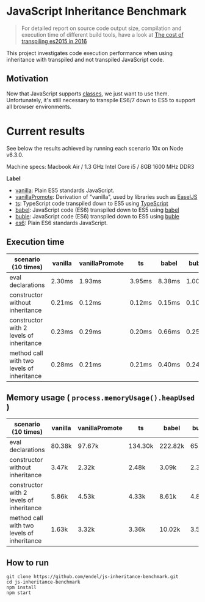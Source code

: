 JavaScript Inheritance Benchmark
===

> For detailed report on source code output size, compilation and execution time
> of different build tools, have a look at [The cost of transpiling es2015 in
> 2016](https://github.com/samccone/The-cost-of-transpiling-es2015-in-2016)

This project investigates code execution performance when using inheritance with
transpiled and not transpiled JavaScript code.

Motivation
---

Now that JavaScript supports
[classes](https://developer.mozilla.org/en/docs/Web/JavaScript/Reference/Classes),
we just want to use them. Unfortunately, it's still necessary to transpile ES6/7
down to ES5 to support all browser environments.

Current results
===

See below the results achieved by running each scenario 10x on Node v6.3.0.

Machine specs: Macbook Air / 1.3 GHz Intel Core i5 / 8GB 1600 MHz DDR3

**Label**

- [vanilla](vanilla/index.js): Plain ES5 standards JavaScript.
- [vanillaPromote](vanilla-promote/index.js): Derivation of "vanilla", used by libraries such as [EaselJS](https://github.com/CreateJS/EaselJS)
- [ts](ts/index.ts): TypeScript code transpiled down to ES5 using [TypeScript](https://github.com/Microsoft/TypeScript)
- [babel](es6/index.js): JavaScript code (ES6) transpiled down to ES5 using
  [babel](https://github.com/babel/babel)
- [buble](es6/index.js): JavaScript code (ES6) transpiled down to ES5 using
  [buble](https://gitlab.com/Rich-Harris/buble)
- [es6](es6/index.js): Plain ES6 standards JavaScript.

Execution time
---

| scenario (10 times) | vanilla | vanillaPromote | ts | babel | buble | es6 |
| --- | --- | --- | --- | --- | --- | --- |
| eval declarations | 2.30ms | 1.93ms | 3.95ms | 8.38ms | 1.00ms | 0.52ms |
| constructor without inheritance | 0.21ms | 0.12ms | 0.12ms | 0.15ms | 0.10ms | 0.10ms |
| constructor with 2 levels of inheritance | 0.23ms | 0.29ms | 0.20ms | 0.66ms | 0.25ms | 0.24ms |
| method call with two levels of inheritance | 0.28ms | 0.21ms | 0.21ms | 0.40ms | 0.24ms | 0.22ms |

Memory usage ( `process.memoryUsage().heapUsed` )
---

| scenario (10 times) | vanilla | vanillaPromote | ts | babel | buble | es6 |
| --- | --- | --- | --- | --- | --- | --- |
| eval declarations | 80.38k | 97.67k | 134.30k | 222.82k | 65.09k | 62.42k |
| constructor without inheritance | 3.47k | 2.32k | 2.48k | 3.09k | 2.38k | 2.34k |
| constructor with 2 levels of inheritance | 5.86k | 4.53k | 4.33k | 8.61k | 4.80k | 5.27k |
| method call with two levels of inheritance | 1.63k | 3.32k | 3.36k | 10.02k | 3.53k | 2.97k |

How to run
---

```
git clone https://github.com/endel/js-inheritance-benchmark.git
cd js-inheritance-benchmark
npm install
npm start
```

